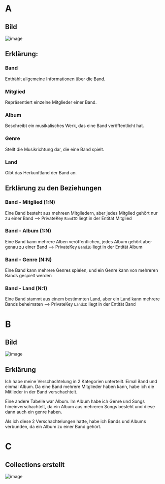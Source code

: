 # A 

## Bild
![image](https://github.com/user-attachments/assets/ccafc5d5-4509-4cee-a329-31e8e34a5067)

## Erklärung:
### Band 
Enthählt allgemeine Informationen über die Band.

### Mitglied 
Repräsentiert einzelne Mitglieder einer Band.

### Album 
Beschreibt ein musikalisches Werk, das eine Band veröffentlicht hat.

### Genre 
Stellt die Musikrichtung dar, die eine Band spielt.

### Land 
Gibt das Herkunftland der Band an. 

## Erklärung zu den Beziehungen 
### Band - Mitglied (1:N) 
Eine Band besteht aus mehreen Mitgliedern, aber jedes Mitglied gehört nur zu einer Band 
--> PrivateKey `BandID` liegt in der Entität Mitglied 

### Band - Album (1:N)
Eine Band kann mehrere Alben veröffentlichen, jedes Album gehört aber genau zu einer Band 
--> PrivateKey `BandID` liegt in der Entität Album 

### Band - Genre (N:N)
Eine Band kann mehrere Genres spielen, und ein Genre kann von mehreren Bands gespielt werden 

### Band - Land (N:1)
Eine Band stammt aus einem bestimmten Land, aber ein Land kann mehrere Bands beheimaten 
--> PrivateKey `LandID` liegt in der Entität Band

# B 

## Bild 
![image](https://github.com/user-attachments/assets/b9bf0863-b779-4e88-9447-e7feeb3d7a2c)

## Erklärung 
Ich habe meine Verschachtelung in 2 Kategorien unterteilt. Eimal Band und einmal Album. Da eine Band mehrere Mitglieder haben kann, habe ich die Mitlieder in der Band verschachtelt. 

Eine andere Tabelle war Album. Im Album habe ich Genre und Songs hineinverschachtelt, da ein Album aus mehreren Songs besteht und diese dann auch ein genre haben. 

Als ich diese 2 Verschachtelungen hatte, habe ich Bands und Albums verbunden, da ein Album zu einer Band gehört. 

# C 

## Collections erstellt 
![image](https://github.com/user-attachments/assets/308291c2-4481-47df-8314-76ed152e6a53)
